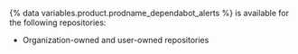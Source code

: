 {% data variables.product.prodname_dependabot_alerts %} is available for the following repositories:

  * Organization-owned and user-owned repositories
